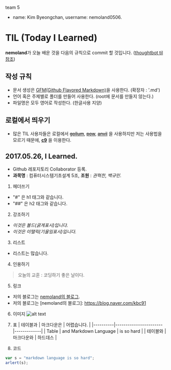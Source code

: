  team 5

  - name: Kim Byeongchan, username: nemoland0506.
 

 # TIL (Today I Learned)
 
 **nemoland**가 오늘 배운 것을 다음의 규칙으로 commit 할 것입니다. ([thoughtbot til 참조](https://github.com/thoughtbot/til))

 ## 작성 규칙
  - 문서 생성은 [GFM(Github Flavored Markdown)](http://help.github.com/articles/github-flavored-markdwon/)을 사용한다. (확장자 : '.md') 
  - 언어 혹은 주제별로 폴더를 만들어 사용한다. (root에 문서를 만들지 않는다.)
  - 파일명은 모두 영어로 작성한다. (한글사용 지양)
  
 ## 로컬에서 띄우기
  - 많은 TIL 사용자들은 로컬에서 ~~[gollum](https://github.com/gollum/gollum)~~, ~~[pow](http://pow.cx/)~~, ~~[anvil](http://anvilformac.com/)~~ 을 사용하지만
    저는 사용법을 모르기 때문에, __[c9](https://c9.io)__ 을 이용한다.
 
 ## 2017.05.26, I Learned.
  - Github 레포지토리 Collaborator 등록.
  - __과목명__ : 컴퓨터시스템기초설계 5조, __조원__ : *권혁찬*, *백규민*. 

  1. 헤더쓰기
   * "#" 은 h1 태그와 같습니다.
   * "##" 은 h2 태그와 같습니다.
   
  2. 강조하기 
   * *이것은 볼드(굵게표시)입니다.*
   * _이것은 이탤릭(기울임표시)입니다._
  
  3. 리스트
   - 리스트는 많습니다.

  4. 인용하기
   > 오늘의 교훈 : 코딩하기 좋은 날이다.

  5. 링크
   * 저의 블로그는 [nemoland의 블로그](https://blog.naver.com/kbc91).
   * 저의 블로그는 [nemoland의 블로그]: https://blog.naver.com/kbc91

  6. 이미지
![alt text](https://www.google.co.kr/images/branding/googlelogo/1x/googlelogo_color_272x92dp.png)

  7. 표
| 테이블과 | 마크다운은            | 어렵습니다. |
|----------|-----------------------|-------------|
| Table    | and Markdown Language | is so hard  |
| 테이블와 | 마크다운와            | 하드데스    |   

  8. 코드
```javascript
var s = "markdown language is so hard";
arlert(s);
```

